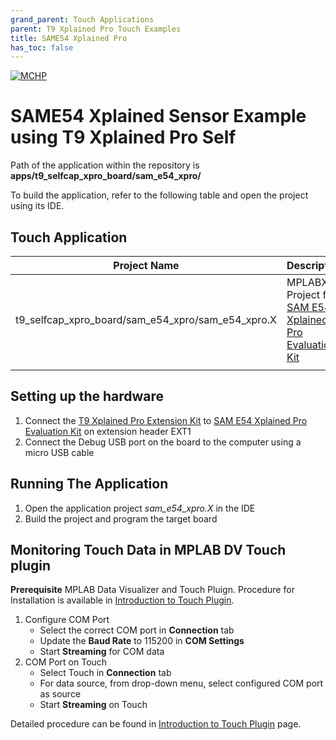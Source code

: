```yaml
---
grand_parent: Touch Applications
parent: T9 Xplained Pro Touch Examples
title: SAME54 Xplained Pro
has_toc: false
---
```


[![MCHP](https://www.microchip.com/ResourcePackages/Microchip/assets/dist/images/logo.png)](https://www.microchip.com)

# SAME54 Xplained Sensor Example using T9 Xplained Pro Self

Path of the application within the repository is **apps/t9_selfcap_xpro_board/sam_e54_xpro/**

To build the application, refer to the following table and open the project using its IDE.

## Touch Application

| Project Name                                      | Description                                                                                                                       |
| ------------------------------------------------- | --------------------------------------------------------------------------------------------------------------------------------- |
| t9_selfcap_xpro_board/sam_e54_xpro/sam_e54_xpro.X | MPLABX Project for [SAM E54 Xplained Pro Evaluation Kit](https://www.microchip.com/developmenttools/ProductDetails/atsame54-xpro) |
|                                                   |                                                                                                                                   |

## Setting up the hardware

1. Connect the [T9 Xplained Pro Extension Kit](https://www.microchip.com/en-us/development-tool/AC89D55A) to [SAM E54 Xplained Pro Evaluation Kit](https://www.microchip.com/en-us/development-tool/atsame54-xpro) on extension header EXT1
2. Connect the Debug USB port on the board to the computer using a micro USB cable

## Running The Application

1. Open the application project _sam_e54_xpro.X_ in the IDE
2. Build the project and program the target board

## Monitoring Touch Data in MPLAB DV Touch plugin

**Prerequisite**
MPLAB Data Visualizer and Touch Pluign. Procedure for Installation is available in [Introduction to Touch Plugin](https://microchipdeveloper.com/touch:introduction-to-touch-plugin).

1. Configure COM Port
   - Select the correct COM port in **Connection** tab
   - Update the **Baud Rate** to 115200 in **COM Settings**
   - Start **Streaming** for COM data
2. COM Port on Touch
   - Select Touch in **Connection** tab
   - For data source, from drop-down menu, select configured COM port as source
   - Start **Streaming** on Touch

Detailed procedure can be found in [Introduction to Touch Plugin](https://microchipdeveloper.com/touch:introduction-to-touch-plugin) page.
